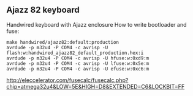 ## Ajazz 82 keyboard

Handwired keyboard with Ajazz enclosure
How to write bootloader and fuse:  

    make handwired/ajazz82:default:production
    avrdude -p m32u4 -P COM4 -c avrisp -U flash:w:handwired_ajazz82_default_production.hex:i
    avrdude -p m32u4 -P COM4 -c avrisp -U hfuse:w:0xd9:m
    avrdude -p m32u4 -P COM4 -c avrisp -U lfuse:w:0x5e:m
    avrdude -p m32u4 -P COM4 -c avrisp -U efuse:w:0xc6:m

http://eleccelerator.com/fusecalc/fusecalc.php?chip=atmega32u4&LOW=5E&HIGH=D8&EXTENDED=C6&LOCKBIT=FF
